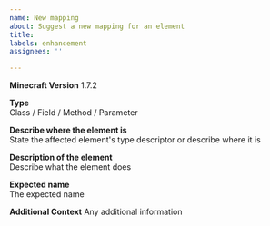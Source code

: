 ```yaml
---
name: New mapping
about: Suggest a new mapping for an element
title:
labels: enhancement
assignees: ''

---
```


**Minecraft Version**
1.7.2

**Type**  
Class / Field / Method / Parameter

**Describe where the element is**  
State the affected element's type descriptor or describe where it is

**Description of the element**  
Describe what the element does

**Expected name**  
The expected name

**Additional Context**
Any additional information
